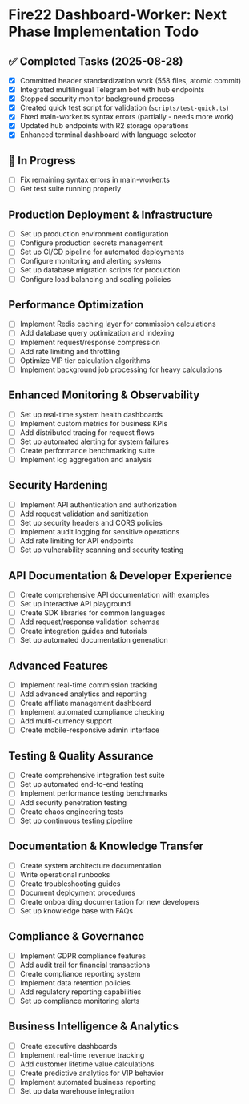 # Fire22 Dashboard-Worker: Next Phase Implementation Todo

## ✅ Completed Tasks (2025-08-28)
- [x] Committed header standardization work (558 files, atomic commit)
- [x] Integrated multilingual Telegram bot with hub endpoints
- [x] Stopped security monitor background process 
- [x] Created quick test script for validation (`scripts/test-quick.ts`)
- [x] Fixed main-worker.ts syntax errors (partially - needs more work)
- [x] Updated hub endpoints with R2 storage operations
- [x] Enhanced terminal dashboard with language selector

## 🚧 In Progress
- [ ] Fix remaining syntax errors in main-worker.ts
- [ ] Get test suite running properly

## Production Deployment & Infrastructure
- [ ] Set up production environment configuration
- [ ] Configure production secrets management
- [ ] Set up CI/CD pipeline for automated deployments
- [ ] Configure monitoring and alerting systems
- [ ] Set up database migration scripts for production
- [ ] Configure load balancing and scaling policies

## Performance Optimization
- [ ] Implement Redis caching layer for commission calculations
- [ ] Add database query optimization and indexing
- [ ] Implement request/response compression
- [ ] Add rate limiting and throttling
- [ ] Optimize VIP tier calculation algorithms
- [ ] Implement background job processing for heavy calculations

## Enhanced Monitoring & Observability
- [ ] Set up real-time system health dashboards
- [ ] Implement custom metrics for business KPIs
- [ ] Add distributed tracing for request flows
- [ ] Set up automated alerting for system failures
- [ ] Create performance benchmarking suite
- [ ] Implement log aggregation and analysis

## Security Hardening
- [ ] Implement API authentication and authorization
- [ ] Add request validation and sanitization
- [ ] Set up security headers and CORS policies
- [ ] Implement audit logging for sensitive operations
- [ ] Add rate limiting for API endpoints
- [ ] Set up vulnerability scanning and security testing

## API Documentation & Developer Experience
- [ ] Create comprehensive API documentation with examples
- [ ] Set up interactive API playground
- [ ] Create SDK libraries for common languages
- [ ] Add request/response validation schemas
- [ ] Create integration guides and tutorials
- [ ] Set up automated documentation generation

## Advanced Features
- [ ] Implement real-time commission tracking
- [ ] Add advanced analytics and reporting
- [ ] Create affiliate management dashboard
- [ ] Implement automated compliance checking
- [ ] Add multi-currency support
- [ ] Create mobile-responsive admin interface

## Testing & Quality Assurance
- [ ] Create comprehensive integration test suite
- [ ] Set up automated end-to-end testing
- [ ] Implement performance testing benchmarks
- [ ] Add security penetration testing
- [ ] Create chaos engineering tests
- [ ] Set up continuous testing pipeline

## Documentation & Knowledge Transfer
- [ ] Create system architecture documentation
- [ ] Write operational runbooks
- [ ] Create troubleshooting guides
- [ ] Document deployment procedures
- [ ] Create onboarding documentation for new developers
- [ ] Set up knowledge base with FAQs

## Compliance & Governance
- [ ] Implement GDPR compliance features
- [ ] Add audit trail for financial transactions
- [ ] Create compliance reporting system
- [ ] Implement data retention policies
- [ ] Add regulatory reporting capabilities
- [ ] Set up compliance monitoring alerts

## Business Intelligence & Analytics
- [ ] Create executive dashboards
- [ ] Implement real-time revenue tracking
- [ ] Add customer lifetime value calculations
- [ ] Create predictive analytics for VIP behavior
- [ ] Implement automated business reporting
- [ ] Set up data warehouse integration
